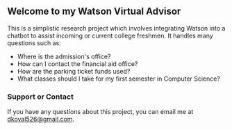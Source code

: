 ## Welcome to my Watson Virtual Advisor

This is a simplistic research project which involves integrating Watson into a chatbot to assist incoming or current college freshmen. It handles many questions such as:
- Where is the admission's office?
- How can I contact the financial aid office?
- How are the parking ticket funds used?
- What classes should I take for my first semester in Computer Science?

### Support or Contact

If you have any questions about this project, you can email me at dkoval526@gmail.com.
